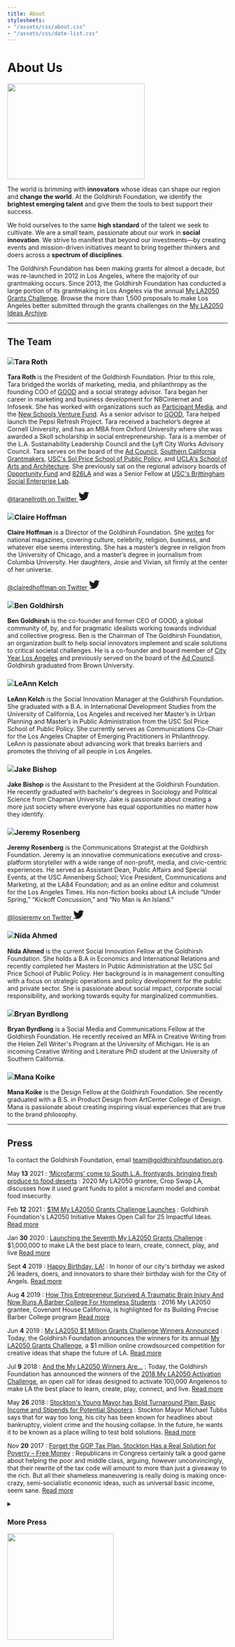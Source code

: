 ```yaml
---
title: About
stylesheets:
- "/assets/css/about.css"
- "/assets/css/date-list.css"
---
```


About Us
===========

<div class="image image-world"><img src="/assets/img/about_world@x2.png" width="314" height="219" alt="" /></div>

The world is brimming with **innovators** whose ideas can shape our region and **change the world**. At the Goldhirsh Foundation, we identify the **brightest emerging talent** and give them the tools to best support their success.

We hold ourselves to the same **high standard** of the talent we seek to cultivate. We are a small team, passionate about our work in **social innovation**. We strive to manifest that beyond our investments—by creating events and mission-driven initiatives meant to bring together thinkers and doers across a **spectrum of disciplines**.

The Goldhirsh Foundation has been making grants for almost a decade, but was re-launched in 2012 in Los Angeles, where the majority of our grantmaking occurs. Since 2013, the Goldhirsh Foundation has conducted a large portion of its grantmaking in Los Angeles via the annual [My LA2050 Grants Challenge](challenge.la2050.org). Browse the more than 1,500 proposals to make Los Angeles better submitted through the grants challenges on the [My LA2050 Ideas Archive](https://archive.la2050.org/).  



* * * * * * * * * * * * * * * * * * * * * * * * * * * *


	
The Team
-----------



### ![Tara Roth](/uploads/tara.jpg) <a id="tara-roth" />

**Tara Roth** is the President of the Goldhirsh Foundation. Prior to this role, Tara bridged the worlds of marketing, media, and philanthropy as the founding COO of [GOOD](http://GOOD.is) and a social strategy advisor. Tara began her career in marketing and business development for NBCinternet and Infoseek. She has worked with organizations such as [Participant Media](http://www.participantmedia.com/), and the [New Schools Venture Fund](http://www.newschools.org/). As a senior advisor to [GOOD](http://GOOD.is), Tara helped launch the Pepsi Refresh Project. Tara received a bachelor’s degree at Cornell University, and has an MBA from Oxford University where she was awarded a Skoll scholarship in social entrepreneurship. Tara is a member of the L.A. Sustainability Leadership Council and the Lyft City Works Advisory Council. Tara serves on the board of the [Ad Council](https://www.adcouncil.org/), [Southern California Grantmakers](https://www.socalgrantmakers.org/), [USC's Sol Price School of Public Policy](http://priceschool.usc.edu/), and [UCLA's School of Arts and Architecture](https://www.arts.ucla.edu/). She previously sat on the regional advisory boards of [Opportunity Fund](http://www.opportunityfund.org/) and [826LA](http://826la.org/) and was a Senior Fellow at [USC's Brittingham Social Enterprise Lab](https://www.marshall.usc.edu/faculty-research/centers-excellence/brittingham-social-enterprise-lab).

<p>
  <a href="https://twitter.com/taranellroth">
    @taranellroth on Twitter
    <svg width="24" height="24" xmlns="http://www.w3.org/2000/svg" viewBox="0 0 512 512">
      <title>Twitter</title>
      <switch>
        <path fill="currentColor" d="M459.37 151.716c.325 4.548.325 9.097.325 13.645 0 138.72-105.583 298.558-298.558 298.558-59.452 0-114.68-17.219-161.137-47.106 8.447.974 16.568 1.299 25.34 1.299 49.055 0 94.213-16.568 130.274-44.832-46.132-.975-84.792-31.188-98.112-72.772 6.498.974 12.995 1.624 19.818 1.624 9.421 0 18.843-1.3 27.614-3.573-48.081-9.747-84.143-51.98-84.143-102.985v-1.299c13.969 7.797 30.214 12.67 47.431 13.319-28.264-18.843-46.781-51.005-46.781-87.391 0-19.492 5.197-37.36 14.294-52.954 51.655 63.675 129.3 105.258 216.365 109.807-1.624-7.797-2.599-15.918-2.599-24.04 0-57.828 46.782-104.934 104.934-104.934 30.213 0 57.502 12.67 76.67 33.137 23.715-4.548 46.456-13.32 66.599-25.34-7.798 24.366-24.366 44.833-46.132 57.827 21.117-2.273 41.584-8.122 60.426-16.243-14.292 20.791-32.161 39.308-52.628 54.253z" class=""></path>
        <foreignObject>Twitter</foreignObject>
      </switch>
    </svg>
  </a>
</p>


### ![Claire Hoffman](/uploads/claire.jpg) <a id="claire-hoffman" />

**Claire Hoffman** is a Director of the Goldhirsh Foundation. She [writes](http://www.clairehoffman.com/) for national magazines, covering culture, celebrity, religion, business, and whatever else seems interesting. She has a master’s degree in religion from the University of Chicago, and a master’s degree in journalism from Columbia University. Her daughters, Josie and Vivian, sit firmly at the center of her universe.

<p>
  <a href="https://twitter.com/clairedhoffman">
    @clairedhoffman on Twitter
    <svg width="24" height="24" xmlns="http://www.w3.org/2000/svg" viewBox="0 0 512 512">
      <title>Twitter</title>
      <switch>
        <path fill="currentColor" d="M459.37 151.716c.325 4.548.325 9.097.325 13.645 0 138.72-105.583 298.558-298.558 298.558-59.452 0-114.68-17.219-161.137-47.106 8.447.974 16.568 1.299 25.34 1.299 49.055 0 94.213-16.568 130.274-44.832-46.132-.975-84.792-31.188-98.112-72.772 6.498.974 12.995 1.624 19.818 1.624 9.421 0 18.843-1.3 27.614-3.573-48.081-9.747-84.143-51.98-84.143-102.985v-1.299c13.969 7.797 30.214 12.67 47.431 13.319-28.264-18.843-46.781-51.005-46.781-87.391 0-19.492 5.197-37.36 14.294-52.954 51.655 63.675 129.3 105.258 216.365 109.807-1.624-7.797-2.599-15.918-2.599-24.04 0-57.828 46.782-104.934 104.934-104.934 30.213 0 57.502 12.67 76.67 33.137 23.715-4.548 46.456-13.32 66.599-25.34-7.798 24.366-24.366 44.833-46.132 57.827 21.117-2.273 41.584-8.122 60.426-16.243-14.292 20.791-32.161 39.308-52.628 54.253z" class=""></path>
        <foreignObject>Twitter</foreignObject>
      </switch>
    </svg>
  </a>
</p>


### ![Ben Goldhirsh](/uploads/ben.jpg) <a id="ben-goldhrish" />

**Ben Goldhirsh** is the co-founder and former CEO of GOOD, a global community of, by, and for pragmatic idealists working towards individual and collective progress. Ben is the Chairman of The Goldhirsh Foundation, an organization built to help social innovators implement and scale solutions to critical societal challenges. He is a co-founder and board member of [City Year Los Angeles](http://www.cityyear.org/losangeles) and previously served on the board of the [Ad Council](https://www.adcouncil.org/). Goldhirsh graduated from Brown University.


### ![LeAnn Kelch](/uploads/leann.jpg) <a id="leann-kelch" />

**LeAnn Kelch** is the Social Innovation Manager at the Goldhirsh Foundation. She graduated with a B.A. in International Development Studies from the University of California, Los Angeles and received her Master’s in Urban Planning and Master’s in Public Administration from the USC Sol Price School of Public Policy. She currently serves as Communications Co-Chair for the Los Angeles Chapter of Emerging Practitioners in Philanthropy. LeAnn is passionate about advancing work that breaks barriers and promotes the thriving of all people in Los Angeles.


### ![Jake Bishop](/uploads/jake.jpg) <a id="jake-bishop" />

**Jake Bishop** is the Assistant to the President at the Goldhirsh Foundation. He recently graduated with bachelor's degrees in Sociology and Political Science from Chapman University. Jake is passionate about creating a more just society where everyone has equal opportunities no matter how they identify. 


### ![Jeremy Rosenberg](/uploads/jeremy.jpg) <a id="jeremy-rosenberg" />

**Jeremy Rosenberg** is the Communications Strategist at the Goldhirsh Foundation. Jeremy is an innovative communications executive and cross-platform storyteller with a wide range of non-profit, media, and civic-centric experiences. He served as Assistant Dean, Public Affairs and Special Events, at the USC Annenberg School; Vice President, Communications and Marketing, at the LA84 Foundation; and as an online editor and columnist for the Los Angeles Times. His non-fiction books about LA include “Under Spring,” “Kickoff Concussion,” and “No Man is An Island.”

<p>
  <a href="https://twitter.com/LosJeremy">
    @losjeremy on Twitter
    <svg width="24" height="24" xmlns="http://www.w3.org/2000/svg" viewBox="0 0 512 512">
      <title>Twitter</title>
      <switch>
        <path fill="currentColor" d="M459.37 151.716c.325 4.548.325 9.097.325 13.645 0 138.72-105.583 298.558-298.558 298.558-59.452 0-114.68-17.219-161.137-47.106 8.447.974 16.568 1.299 25.34 1.299 49.055 0 94.213-16.568 130.274-44.832-46.132-.975-84.792-31.188-98.112-72.772 6.498.974 12.995 1.624 19.818 1.624 9.421 0 18.843-1.3 27.614-3.573-48.081-9.747-84.143-51.98-84.143-102.985v-1.299c13.969 7.797 30.214 12.67 47.431 13.319-28.264-18.843-46.781-51.005-46.781-87.391 0-19.492 5.197-37.36 14.294-52.954 51.655 63.675 129.3 105.258 216.365 109.807-1.624-7.797-2.599-15.918-2.599-24.04 0-57.828 46.782-104.934 104.934-104.934 30.213 0 57.502 12.67 76.67 33.137 23.715-4.548 46.456-13.32 66.599-25.34-7.798 24.366-24.366 44.833-46.132 57.827 21.117-2.273 41.584-8.122 60.426-16.243-14.292 20.791-32.161 39.308-52.628 54.253z" class=""></path>
        <foreignObject>Twitter</foreignObject>
      </switch>
    </svg>
  </a>
</p>


### ![Nida Ahmed](/uploads/nida.jpg) <a id="nida-ahmed" />

**Nida Ahmed** is the current Social Innovation Fellow at the Goldhirsh Foundation. She holds a B.A in Economics and International Relations and recently completed her Masters in Public Administration at the USC Sol Price School of Public Policy. Her background is in management consulting with a focus on strategic operations and policy development for the public and private sector. She is passionate about social impact, corporate social responsibility, and working towards equity for marginalized communities.


### ![Bryan Byrdlong](/uploads/bryan.jpg) <a id="bryan-byrdlong" />

**Bryan Byrdlong** is a Social Media and Communications Fellow at the Goldhirsh Foundation. He recently received an MFA in Creative Writing from the Helen Zell Writer's Program at the University of Michigan. He is an incoming Creative Writing and Literature PhD student at the University of Southern California. 


### ![Mana Koike](/uploads/mana.jpg) <a id="mana-koike" />

**Mana Koike** is the Design Fellow at the Goldhirsh Foundation. She recently graduated with a B.S. in Product Design from ArtCenter College of Design. Mana is passionate about creating inspiring visual experiences that are true to the brand philosophy.




* * * * * * * * * * * * * * * * * * * * * * * * * * * *



Press
-----------

To contact the Goldhirsh Foundation, email [team@goldhirshfoundation.org](mailto:team@goldhirshfoundation.org).

May <strong>13</strong> 2021
: [‘Microfarms’ come to South L.A. frontyards, bringing fresh produce to food deserts](https://www.latimes.com/california/story/2021-05-13/asante-microfarms-jamiah-hargins-south-la-fresh-food-produce)
: 2020 My LA2050 grantee, Crop Swap LA, discusses how it used grant funds to pilot a microfarm model and combat food insecurity.

Feb <strong>12</strong> 2021
: [$1M My LA2050 Grants Challenge Launches](https://la2050.org/blog/1m-my-la2050-grants-challenge-launches)
: Goldhirsh Foundation's LA2050 Initiative Makes Open Call for 25 Impactful Ideas. [Read more](https://la2050.org/blog/1m-my-la2050-grants-challenge-launches)

Jan <strong>30</strong> 2020
: [Launching the Seventh My LA2050 Grants Challenge](https://la2050.org/blog/2020-grants-challenge)
: $1,000,000 to make LA the best place to learn, create, connect, play, and live [Read more](https://la2050.org/blog/2020-grants-challenge)

Sept <strong>4</strong> 2019
: [Happy Birthday, LA!](https://la2050.org/blog/happy-birthday-la)
: In honor of our city's birthday we asked 26 leaders, doers, and innovators to share their birthday wish for the City of Angels. [Read more](https://la2050.org/blog/happy-birthday-la)

Aug <strong>4</strong> 2019
: [How This Entrepreneur Survived A Traumatic Brain Injury And Now Runs A Barber College For Homeless Students](https://www.forbes.com/sites/robynshulman/2019/08/04/how-this-entrepreneur-survived-a-traumatic-brain-injury-and-now-runs-a-barber-college-for-homeless-students/?sh=18f9a0e2100b)
: 2016 My LA2050 grantee, Covenant House California, is highlighted for its Building Precise Barber College program [Read more](https://www.forbes.com/sites/robynshulman/2019/08/04/how-this-entrepreneur-survived-a-traumatic-brain-injury-and-now-runs-a-barber-college-for-homeless-students/?sh=18f9a0e2100b)

Jun <strong>4</strong> 2019
: [My LA2050 $1 Million Grants Challenge Winners Announced](https://www.prweb.com/releases/my_la2050_1_million_grants_challenge_winners_announced/prweb16350859.htm)
: Today, the Goldhirsh Foundation announces the winners for its annual <a href="challenge.la2050.org">My LA2050 Grants Challenge</a>, a $1 million online crowdsourced competition for creative ideas that shape the future of LA. [Read more](https://www.prweb.com/releases/my_la2050_1_million_grants_challenge_winners_announced/prweb16350859.htm)


Jul <strong>9</strong> 2018
: [And the My LA2050 Winners Are...](https://www.prweb.com/releases/2018/07/prweb15610130.htm)
: Today, the Goldhirsh Foundation has announced the winners of the <a href="https://activation.la2050.org">2018 My LA2050 Activation Challenge</a>, an open call for ideas designed to activate 100,000 Angelenos to make LA the best place to learn, create, play, connect, and live. [Read more](https://www.prweb.com/releases/2018/07/prweb15610130.htm)



May <strong>26</strong> 2018
: [Stockton's Young Mayor has Bold Turnaround Plan: Basic Income and Stipends for Potential Shooters](http://www.latimes.com/local/california/la-me-lopez-stockton-money-05272018-story.html)
: Stockton Mayor Michael Tubbs says that for way too long, his city has been known for headlines about bankruptcy, violent crime and the housing collapse. In the future, he wants it to be known as a place willing to test bold solutions. [Read more](http://www.latimes.com/local/california/la-me-lopez-stockton-money-05272018-story.html)



Nov <strong>20</strong> 2017
: [Forget the GOP Tax Plan. Stockton Has a Real Solution for Poverty – Free Money](http://www.sacbee.com/opinion/opn-columns-blogs/erika-d-smith/article185683993.html)
: Republicans in Congress certainly talk a good game about helping the poor and middle class, arguing, however unconvincingly, that their rewrite of the tax code will amount to more than just a giveaway to the rich. But all their shameless maneuvering is really doing is making once-crazy, semi-socialistic economic ideas, such as universal basic income, seem sane. [Read more](http://www.sacbee.com/opinion/opn-columns-blogs/erika-d-smith/article185683993.html)



<details markdown="1">
<summary>
  <h3>More Press</h3>
</summary>



Nov <strong>16</strong> 2017
: [Foundation Provides Additional $250,000 to Stockton Basic Income Program](http://www.makechangeawards.com/)
: A $1 million “basic income” experiment in Stockton has received an additional $250,000 contribution, Mayor Michael Tubbs’ office announced Thursday afternoon. The Goldhirsh Foundation announced it will match up to $250,000 in donations to Stockton’s recently revealed basic income program, which has been dubbed the Stockton Economic Empowerment Demonstration (SEED). [Read more](http://www.recordnet.com/news/20171116/foundation-provides-additional-250000-to-stockton-basic-income-program/1)



Oct <strong>18</strong> 2017
: [Stockton to Pilot ‘Basic Income’ Experiment](http://www.makechangeawards.com/)
: A consortium of policy experts, researchers and academics has awarded $1 million to Stockton to fund an experiment that aims to assess the social benefits of providing a guaranteed monthly income for one or more years to a tiny segment of the city’s residents, Mayor Michael Tubbs announced Wednesday. [Read more](http://www.recordnet.com/news/20171018/stockton-to-pilot-basic-income-experiment)



Oct <strong>18</strong> 2017
: [3 Years Ago, Stockton, California, was Bankrupt. Now It's Trying Out a Basic Income.](http://www.makechangeawards.com/)
: Next year, a random sample of the 300,000 residents of Stockton, a port city in California’s Central Valley, will get $500 per month ($6,000 a year) with no strings attached. It’s the latest test of a policy known as basic income, funded not out of city revenues but by individual and foundation philanthropy. [Read more](https://www.vox.com/policy-and-politics/2017/10/18/16479796/stockton-california-basic-income-economic-security-experiment)



Oct <strong>17</strong> 2017
: [A California City is Launching the First US Experiment in Basic Income — and Residents Will Get $6,000 a Year](http://www.makechangeawards.com/)
: Stockton, California is expected to become the first US city to launch an experiment in universal basic income, a system of wealth distribution in which people receive a set amount of money just for being alive. Stockton Mayor Michael Tubbs said that by August 2018 he hopes to enroll an undisclosed number of Stockton’s 315,000 residents in the program. [Read more](http://www.businessinsider.com/stockton-california-launching-the-first-us-experiment-in-basic-income-2017-10)



Oct <strong>5</strong> 2017
: [Why You Should Be Highly Optimistic If You Want To Be Successful](http://www.makechangeawards.com/)
: Ben Goldhirsh, CEO of Good Worldwide, reiterates the importance of optimism in accomplishing goals. When discussing optimism, your “expectations kind of dictate outcomes,” he says. “People are hungry to see their expectations elevated.” [Read more](https://www.cnbc.com/2017/10/05/why-should-you-be-highly-optimistic-if-you-want-to-be-successful.html)



Jul <strong>5</strong> 2017
: [How Annenberg Tech turns LA Geeks into Philanthropists](http://www.makechangeawards.com/)
: AnnenbergTech introduces those in the industry to the concept of local citizenship, and—when they strike it really rich—to philanthropy. [Read more](https://www.pcmag.com/news/354419/how-annenbergtech-turns-l-a-geeks-into-philanthropists)



Apr <strong>18</strong> 2017
: [LA2050 and PVBLIC Foundation](http://www.makechangeawards.com/)
: PVBLIC Foundation works strategically to pair media space with non-profits at local, national and global levels, using emerging technologies to amplify non-profits and their messages. As described in this case study, LA2050 collaborated with PVBLIC to produce My LA2050 winner bus benches across the city. [Read more](https://www.pvblic.org/goldhirsh)



Apr <strong>12</strong> 2017
: [A Multi-Pronged Approach to Impact Investing for Family Foundations](http://www.makechangeawards.com/)
: PhilanTopic addresses important issues and challenges in philanthropy and impact. In this piece, Tara Roth, president of the Goldhirsh Foundation, weighs in on early-stage investing, donor-advised funds, and social entrepreneurs. [Read more](http://pndblog.typepad.com/pndblog/2017/04/a-multi-pronged-approach-to-impact-investing-for-family-foundations.html?)



Feb <strong>8</strong> 2017
: [GOOD Lab Report: Leaders from Common Pool, Encore.org, and Johnson &amp; Johnson Discuss Competitions for Social Impact](http://www.makechangeawards.com/)
: Competitions have emerged as a creative means by which corporations, foundations, universities, and even the government can engage innovators and generate breakthrough solutions. GOOD Lab: New York City assembled 65 multi sector leaders to discuss the ins and outs of competitions for impact—their types, opportunities, challenges, and trends. [Read more](http://www.goodinc.com/news/blog/good-lab-report-leaders-from-common-pool-encoreorg-and-johnson--johnson-discuss-competitions-for-social-impact)



Jan <strong>6</strong> 2017
: [LA Review of Books: Quarterly Journal Fall 2016](http://www.makechangeawards.com/)
: The new issue of the LARB Quarterly Journal is dedicated to the writers and artists of Los Angeles. Get your print or digital copy today! [Read more](https://lareviewofbooks.org/edition/quarterly-journal-fall-2016/)



Jan <strong>3</strong> 2017
: [My LA2050: Las iniciativas para un mejor Los Ángeles](http://www.makechangeawards.com/)
: La Opinion features some of the 2016 My LA2050 winners. [Read more](http://laopinion.com/2017/01/03/my-la2050-las-iniciativas-para-un-mejor-los-angeles/)



Jan <strong>3</strong> 2017
: [Can a $100,000 grant revive the Triforium, L.A.'s 'weird, strange beacon'?](http://www.makechangeawards.com/)
: Will the team behind the Triforium Project be able to navigate the hurdles that confounded the sculpture over 40 years ago? [Read more](http://www.latimes.com/local/lanow/la-me-ln-triforium-renovation-20161217-story.html)



Dec <strong>31</strong> 2016
: [2016 Techweek 100](http://www.makechangeawards.com/)
: The Techweek100 celebrates individuals and companies for their leadership, innovation, and support of the local tech ecosystem. Selected by the Techweek community, the list recognizes the most distinguished members of the burgeoning tech community in each city. The Goldhirsh Foundation was selected in the “Cultivators” category, which includes 25 VCs, incubators, educational institutions, and other organizations that support and enable the tech ecosystem [Read more](http://techweek.com/techweek100/#tw100_list)



Dec <strong>7</strong> 2016
: [The Most Controversial Public Sculpture in the City Is Getting a $100,000 Upgrade](http://www.makechangeawards.com/)
: Love it and/or hate it, the Triforium is finally going to live up to everything it was envisioned for—as a gathering place, as an interactive public artwork, as a blazing rainbow beacon of downtown as a place of progress and vitality. The sculpture is getting a triumphal return to the tune of $100,000, won through the LA2050 grant competition. The money will be used to replace the mostly burnt-out bulbs behind the handmade Italian glass prisms with working LEDs, update the wiring and computer system that runs the thing, and develop an app people can use to compose music for the Triforium to play. [Read more](http://www.lamag.com/culturefiles/triforium-return-la2050-grant/)



Dec <strong>7</strong> 2016
: [Goldhirsh Foundation Awards $1 Million in Grants to 12 L.A.-Area Organization](http://www.makechangeawards.com/)
: The Goldhirsh Foundation announced winners for its annual My LA2050 Grants Challenge Tuesday, a $1 million grant competition to source creative ideas about shaping the future of Los Angeles. The 12 winning organizations will receive grants ranging from $25,000 to $100,000 to implement projects in 2017 designed around themes that make Los Angeles the best place to learn, create, play, connect, and live. [Read more](http://www.labusinessjournal.com/news/2016/dec/08/goldhirsh-foundation-awards-1-million-grants-12-l-/)



Dec <strong>6</strong> 2016
: [San Pedro, Long Beach Projects Win Grant Awards for 2017](http://www.makechangeawards.com/)
: AltaSea, the marine research campus being built at San Pedro’s outer harbor, has received a $100,000 award for its STEM program through the My LA2050 Grants Challenge. Covenant House California also will receive $100,000, in partnership with a barber in Long Beach. [Read more](http://www.dailybreeze.com/science/20161206/san-pedro-long-beach-projects-win-grant-awards-for-2017)



Dec <strong>6</strong> 2016
: [Goldhirsh Foundation gives $1M in grants via My LA2050 Grants Challenge](http://www.makechangeawards.com/)
: Today, the Goldhirsh Foundation announced winners for its annual My LA2050 Grants Challenge, a $1M competition to source creative ideas about shaping the future of Los Angeles. The 12 winning organizations will receive grants ranging from $25,000 to $100,000 to implement projects in 2017 that make Los Angeles the best place to learn, create, play, connect, and live. [Read more](https://web.archive.org/web/20161207225600/https://www.yahoo.com/news/goldhirsh-foundation-gives-1m-grants-via-la2050-grants-210100907.html)



Dec <strong>12</strong> 2016
: [Goldhirsh Foundation Gives $1M in Grants via My LA2050 Grants Challenge](http://www.makechangeawards.com/)
: 12 organizations participating in crowdsourced and crowd-voted challenge selected as winners to receive grants ranging from $25,000 to $100,000 to better Los Angeles.
 [Read more](http://www.pasadenanow.com/main/goldhirsh-foundation-gives-1m-in-grants-via-my-la2050-grants-challenge/)



Nov <strong>17</strong> 2016
: [UCLA Groups Enter Grant Competition to Improve LA for the Future](http://www.makechangeawards.com/)
: The Daily Bruin covers two UCLA-affiliated groups that applied for the 2016 My LA2050 Grants Challenge. [Read more](http://dailybruin.com/2016/11/17/ucla-groups-enter-grant-competition-to-improve-la-for-the-future/)



Oct <strong>21</strong> 2016
: [My LA2050 Wants to Make Sure Los Angeles Grows Creatively](http://www.makechangeawards.com/)
: Mitú writes about the LA2050 initiative as they promote their submission for the 2016 My LA2050 Grants Challenge. Their proposal, the mitú Accelerator, seeks out the best and freshest Latino talent a chance to create the kind of content that has long been missing: Latino talent. The mitú Accelerator also offers mentorship of up and coming Latino content creators. [Read more](https://www.wearemitu.com/newsfeed/myla2050-wants-to-make-sure-los-angeles-grows-creatively/)



Oct <strong>17</strong> 2016
: [20 Of Our Favorite Events In Los Angeles This Week](http://www.makechangeawards.com/)
: LA2050’s [Read more](http://laist.com/2016/10/17/20_of_our_favorite_events_in_los_an_48.php)



Sep <strong>29</strong> 2016
: [Leading from the Heart, C-Suite Quarterly](http://www.makechangeawards.com/)
: Tara Roth, president of the Goldhirsh Foundation, tells C-Suite Quarterly Magazine how she sees Los Angeles as the epicenter for innovation and social entrepreneurship. [Read more](http://csq.com/2016/10/tara-roth-leading-heart/#.WAErZ5MrKRu)



Sep <strong>21</strong> 2016
: [LA2050 and Crowdsourcing Philanthropy for LA’s Future, USC Price Bedrosian Center](http://www.makechangeawards.com/)
: This episode of USC Bedrosian’s LA#itself podcast features a conversation with Angie Jean-Marie, Social Innovation and Marketing Manager at the Goldhirsh Foundation, and her predecessor Shauna Nep, Senior Philanthropic Advisor at Fundamental. Jean-Marie and Nep discuss the origins for the the Goldhirsh Foundation’s crowdsourcing approach for philanthropy, the inherent opportunities and challenges, and how LA2050’s staff makes annual micro-adjustments to capitalize on Goldhirsh’s long-term funding agenda. [Read more](https://soundcloud.com/uscbedrosian/la2050-and-crowdsourcing-philanthropy-for-las-future)



Sep <strong>16</strong> 2016
: [Grand Park New: 'Paper Airplane' Canopy](http://www.makechangeawards.com/)
: “Paper Airplanes” is a public art installation that debuted in Grand Park on Tuesday, Sept 13, 2016. This installation was made possible by 2015 My LA2050 grant winner, Grand Park. [Read more](http://www.nbclosangeles.com/news/local/Grand-Park-New-Paper-Airplane-Canopy-393769601.html)



Sep <strong>9</strong> 2016
: [LA's big plan to change the way we move, CurbedLA](http://www.makechangeawards.com/)
: The City of Los Angeles and the Los Angeles Department of Transportation have released Urban Mobility in the Digital Age, a new report that provides a roadmap for the city’s transportation future. The report is the first by a city in nation to reveal how it will make shared, self-driving vehicles a key part of its public transit future. The report was the product of an LADOT fellowship funded by the Goldhirsh Foundation, and addresses the city’s plan to combine self-driving vehicles with on-demand sharing services to create a suite of smarter, more efficient transit options. [Read more](http://la.curbed.com/2016/9/9/12824240/self-driving-cars-plan-los-angeles)



Sep <strong>8</strong> 2016
: [Tech Roundup: IPO Frenzy Hits LA, LA2050 Kicks Off and More, Built in LA](http://www.makechangeawards.com/)
: Built in LA, Los Angeles’ hub for tech news and startup jobs, featured the 2016 My LA2050 Grants Challenge in its Tech Roundup. [Read more](http://www.builtinla.com/2016/09/08/tech-roundup)



Aug <strong>2</strong> 2016
: [How to Survive in LA Without Driving, PC Magazine](http://www.makechangeawards.com/)
: Ashley Z. Hand, the Transportation Technology Strategist fellow funded by the Goldhirsh Foundation, tells PC Magazine how her role is creating a city-wide strategy to build a tech-savvy transportation system for Angelenos. [Read more](http://www.pcmag.com/news/346663/how-to-survive-in-l-a-without-driving)



Jul <strong>6</strong> 2016
: [The 100 Best Non-Profit Website Designs of 2016, everyaction](http://www.makechangeawards.com/)
: The Goldhirsh Foundation’s website was named one of the 100 best non-profit website designs of 2016. [Read more](https://act.everyaction.com/best-nonprofit-websites-2016/creative/goldhirshfoundation)



Jun <strong>9</strong> 2016
: [2,040 LAUSD Students Registered to Vote Ahead of Primary](http://www.makechangeawards.com/)
: Through a #PartyatthePolls LA2050 Grant, the United Way dispersed $500 to schools for activities to encourage high school students to register and vote. The activities varied at each school and included rallies, DJs, cookies, posters and raspados. About 2,040 LA Unified students registered to vote at 28 schools, according to data from the United Way. About 60 percent of those students were eligible to vote in Tuesday’s primary; some were not yet 18 years old but could pre-register. [Read more](http://laschoolreport.com/la-youth-vote/)



Jun <strong>7</strong> 2016
: [Did you vote? Celebrate democracy with a](http://www.makechangeawards.com/)
: The city-wide LA2050 initiative is hosting the final events of their [Read more](https://www.timeout.com/los-angeles/blog/did-you-vote-celebrate-democracy-with-a-partyatthepolls-060716)



Jun <strong>3</strong> 2016
: [A Big Southern California Funding Partnership Worth Talking About, Inside Philanthropy](http://www.makechangeawards.com/)
: The Annenberg Foundation and Roy and Patricia Disney Family Foundation’s involvement in the My LA2050 Grants Challenge is big news, not just because of the additional funding but also because more Southern California funders are being drawn to a more democratic form of philanthropy. [Read more](http://www.insidephilanthropy.com/los-angeles/2016/6/3/a-big-southern-california-funding-partnership-worth-talking.html)



May <strong>26</strong> 2016
: [50 influential people in LA tech you should on Twitter, Built in LA](http://www.makechangeawards.com/)
: Goldhirsh Foundation president, Tara Roth, is featured in article listing leaders from LA’s tech and startup community. [Read more](http://www.builtinla.com/2016/05/25/los-angeles-tech-influencers-twitter)



May <strong>17</strong> 2016
: [ComNetwork LA: An Evening with Tara Roth](http://www.makechangeawards.com/)
: Tara Roth was the honored speaker for the Communications Network LA Leadership Group. Roth, interviewed by Angie Jean-Marie, spoke about bridging the worlds of marketing, media, and philanthropy throughout her career. Roth also shared insights about the power of social sector communications to spark innovation and how storytellers can help shape a better future for Los Angeles. [Read more](http://www.comnetwork.org/comnetworkla/)



May <strong>6</strong> 2016
: [Announcing $1.4 million in support for cities and sustainability through Partners for Places](http://www.makechangeawards.com/)
: Goldhirsh Foundation grantee, <a href="peopleforparks.org">People for Parks</a>, was selected by the Funders Network to receive a $75,000 matching grant which leverages the award received via the My LA2050 Grants Challenge to support their community school parks project. [Read more](http://www.fundersnetwork.org/blog/announcing-1.4-million-in-support-for-cities-and-sustainability-throug)



May <strong>4</strong> 2016
: [FOUNDATION WORK: Entry Points, Barriers and Funding](http://www.makechangeawards.com/)
: Tara Roth, President of the Goldhirsh Foundation, and Lee Davis, Co-Director, Center for Social Design, Maryland Institute College of Art (MICA), join 84 thought-leaders who contributed to <a href="http://www.designmattersatartcenter.org/">Designmatters at ArtCenter’s</a> newest publication, LEAP Dialogues, a first of its kind book that explores the new career pathways in social innovation for designers. [Read more](http://www2.artcenter.edu/leapdialogues/)



Mar <strong>28</strong> 2016
: [Liberty Hill to Honor Benjamin Goldhirsh with the Upton Sinclair Award](http://www.makechangeawards.com/)
: Goldhirsh Foundation chairman, Ben Goldhirsh is recognized by Liberty Hill and presented the Upton Sinclair Award, an award for those who, like the muckraking journalist Sinclair, combine their talents and beliefs to advance social justice. [Read more](https://www.libertyhill.org/2016/03/28/liberty-hill-to-honor-benjamin-goldhirsh-with-the-upton-sinclair-award)



Mar <strong>9</strong> 2016
: [Los Angeles Philanthropic Partnership Announces $600,000 in Additional Grants to My LA2050 Participants](http://www.makechangeawards.com/)
: Roy and Patricia Disney, Annenberg, and Goldhirsh family foundations collaborate to invest more than $1.6 million to support social sector innovation in Los Angeles, and pilot program to prepare next generation philanthropists [Read more](https://drive.google.com/file/d/0B3d8uMoYWTmNa1IxajBkYjM5Z00/view?usp=sharing)



Jan <strong>19</strong> 2016
: [Can We Build a Better Los Angeles by 2050, Caring Magazine](http://www.makechangeawards.com/)
: The role of community feedback in cultivating a more sustainable future. [Read more](http://www.caringmagazine.org/can-we-build-a-better-los-angeles-by-2050/)



Dec <strong>31</strong> 2015
: [LA2050 Renews Civic Engagement in Los Angeles, 2015 Grant Winners Announced, KCET](http://www.makechangeawards.com/)
: KCET’s Adriana Widdoes writes about the winners of the 2015 My LA2050 Grants Challenge and the LA2050 initiative’s broader efforts to renew civic engagement in Los Angeles. [Read more](http://www.kcet.org/socal/departures/la2050-renews-civic-engagement-in-los-angeles-2015-grant-winners-announced.html)



Dec <strong>10</strong> 2015
: [LA2050 2015 Winners, Get Downtown](http://www.makechangeawards.com/)
: Get Downtown, a Downtown Los Angeles cultural and arts guide, congratulates all of the 2015 My LA2050 winners, particularly praising the Los Angeles Review of Books. With the LA2050 grant, LARB will be profiling one Los Angeles artist or writer every day for one year. [Read more](http://www.getdowntown.la/features/2016/1/5/la2050-2015-winners-la-victoria-at-las-perlas)



Dec <strong>8</strong> 2015
: [My LA2050 Announces Winners of $1 Million Grant Competition, The Hollywood Reporter](http://www.makechangeawards.com/)
: Winning programs have industry ties to such names as Mark Gordon, Norman Lear and actress Amy Smart. [Read more](http://www.hollywoodreporter.com/news/my-la2050-announces-winners-1-846985)



Dec <strong>8</strong> 2015
: [And the My LA2050 Winners Are...](http://www.makechangeawards.com/)
: LA2050 announces $100,000 awards to 10 winners of the My LA2050 Grants Challenge [Read more](http://www.prnewswire.com/news-releases/and-the-my-la2050-winners-are-300189904.html?tc=eml_cleartime)



Oct <strong>20</strong> 2015
: [$1 Million Up for Grabs: Cast Your Vote for Your Favorite Ideas Shaping LA’s Future](http://www.makechangeawards.com/)
: LA2050 welcomes Angelenos to vote in the My LA2050 Grants Challenge and help organizations win $100,000 to shape the future of Los Angeles. [Read more](http://www.prweb.com/releases/2015/10/prweb13031085.htm)



Sep <strong>14</strong> 2015
: [Designing the City of our Dreams, Vator](http://www.makechangeawards.com/)
: Goldhirsh Foundation president, Tara Roth, on how startups in Los Angeles foster ideation and civic activation and incubate solutions to pressing challenges. [Read more](http://vator.tv/news/2015-09-14-designing-the-city-of-our-dreams)



Aug <strong>18</strong> 2015
: [Mayor Garcetti Appoints Transportation Strategist at LADOT Supported by Grant from Goldhirsh Foundation](http://www.makechangeawards.com/)
: Mayor Eric Garcetti today announced the appointment of Ashley Z. Hand as the transportation technology strategist fellow at the Los Angeles Department of Transportation (LADOT). The fellowship is funded through a grant from the Goldhirsh Foundation. [Read more](http://www.lamayor.org/mayor_garcetti_announces_appointment_of_transportation_technology_strategist_fellow)



Jul <strong>24</strong> 2015
: [The Seven Most Innovative Philanthropists in Los Angeles, Starfish Impact](http://www.makechangeawards.com/)
: Goldhirsh and its LA2050 initiative featured among top philanthropic thinkers in Los Angeles that inspire with creativity and impact. [Read more](http://starfishimpact.com/2015/07/the-seven-most-innovative-philanthropists-in-los-angeles/)



Jul <strong>20</strong> 2015
: [Resources At USC, Silicon Beach &amp; Online That Can Help You Become The Next Unicorn, Medium](http://www.makechangeawards.com/)
: Goldhirsh Foundation and LA2050 listed among resources to help support entrepreneurship in Silicon Beach and throughout Los Angeles. [Read more](https://medium.com/@lisamsilvia/resources-at-usc-that-can-help-you-become-the-next-unicorn-8381226a120b)



Jul <strong>14</strong> 2015
: [New LA2050 Report, Vision for a Successful Los Angeles](http://www.makechangeawards.com/)
: Today, LA2050 released its latest findings in LA2050: Vision for a Successful Los Angeles. This report is the second in a series of publications that comprehensively measure the quality of life in Los Angeles County. LA2050, an initiative of the Goldhirsh Foundation, drives and tracks progress toward building a better future for the Los Angeles region. [Read more](http://www.prweb.com/releases/2015/07/prweb12845346.htm)



Jun <strong>24</strong> 2015
: [L.A. City Hall Seeks to Fill Special Position on Transportation Technology, Route 50](http://www.makechangeawards.com/)
: Route 50’s Neil Ungerleider checked in with Goldhirsh Foundation’s President, Tara Roth, to discuss the foundation’s investment in the City of Los Angeles’ Department of Transportation Technology Advisor. [Read more](http://www.routefifty.com/2015/06/los-angeles-transportation-technology-advisor/116233/)



Jun <strong>15</strong> 2015
: [How Outdoor Civic Venues Are Being Adapted for Events, Goldhirsh Foundation's LA2050 Event at Grand Park as a Case Study](http://www.makechangeawards.com/)
: Forward-thinking cities are building event-friendly amenities into outdoor space at public venues. [Read more](http://www.bizbash.com/how-outdoor-civic-venues-are-being-adapted-for-events/new-york/story/30559/#.VX9bzorF_gG)



Jun <strong>5</strong> 2015
: [Tara Roth featured on BBC News Business Matters](http://www.makechangeawards.com/)
: Tara Roth joins BBC News Business Matters to talk about the Goldhirsh Foundation’s work in Los Angeles supporting social innovation. [Read more](http://www.bbc.co.uk/programmes/p02sftct)



May <strong>29</strong> 2015
: [Tara Roth, President of the Goldhirsh Foundation, featured in Vator TV](http://www.makechangeawards.com/)
: Check out a full video of Vator Splash LA 2014: “Technology and the LA Culture,” with panelists: Nate Redmond of Rustic Canyon; Rob Kornegay of Wilson Sonsini; Peter Marx of City of LA; Ashish Soni of USC Viterbi School of Engeineering, Viterbi Startup Garage &amp; VSi2; Eva Ho of Susa Ventures; and Tara Roth of Goldhirsh Foundation, LA2050; with moderator Kevin Winston, Founder of Digital LA. [Read more](http://vator.tv/news/2015-05-29-the-la-tech-culture-and-the-talent-pool-challenge)



May <strong>13</strong> 2015
: [LA Downtown News: Pershing Square Playgrounds Break Ground](http://www.makechangeawards.com/)
: Representatives from the city Department of Recreation and Parks, the Pershing Square Park Advisory Board and the Goldhirsh Foundation’s LA2050 Campaign joined LA City Councilman Jose Huizar to commemorate the groundbreaking of two new children’s playgrounds. [Read more](http://www.ladowntownnews.com/news/pershing-square-playgrounds-break-ground/article_d736d534-f985-11e4-b023-c7c0013aa975.html)



May <strong>7</strong> 2015
: [Goldhirsh Foundation supported LADOT Fellowship featured in Fast Company](http://www.makechangeawards.com/)
: Los Angeles, the city that is synonymous with car culture, is getting a citywide advisor on autonomous vehicles, rideshares, and bicycles. The new position at Los Angeles’s Department of Transportation will be a year-long fellowship made possible by a grant from the Goldhirsh Foundation. [Read more](http://www.fastcompany.com/3046055/tech-forecast/las-mayor-garcetti-were-hiring-a-ride-share-and-autonomous-car-advisor)



Apr <strong>30</strong> 2015
: [Twitter makes a stop at Incubator School, an LA2050 grantee](http://www.makechangeawards.com/)
: null [Read more](https://twitter.com/TwitterDev/status/593829705431658496)



Apr <strong>30</strong> 2015
: [Groups work to turn South LA lots into children's playgrounds](http://www.makechangeawards.com/)
: LA2050 grantees Trust for Public Land and Community Health Council’s LA Open Acres are featured in this story on KPCC. [Read more](http://www.scpr.org/news/2015/04/30/50927/groups-work-to-turn-south-la-lots-into-children-s/)



Apr <strong>29</strong> 2015
: [Los Angeles Community Impact hosts Spring Showcase featuring Shauna Nep](http://www.makechangeawards.com/)
: USC’s Los Angeles Community Impact hosted its Spring Showcase, the culmination of the organization’s semester-long consulting projects on Wednesday. Shauna Nep, director of community and innovation at the Goldhirsh Foundation, discussed what Goldhirsh Foundation calls the five points along the “circuitous path of innovation”: necessity, hustle, storytelling, unusual suspects and the reflective incubation period. [Read more](http://dailytrojan.com/2015/04/29/los-angeles-community-impact-hosts-spring-showcase/)



Apr <strong>17</strong> 2015
: [Tara Roth interviewed by Lioness Magazine](http://www.makechangeawards.com/)
: With a staff of only four full-time employees, along with some contractors and interns, the Goldhirsh Foundation is making incredible strides to work toward its mission of supporting personal innovation in Los Angeles. [Read more](http://lionessmagazine.com/tara-roth-supports-innovation-at-the-goldhirsh-foundation/)



Apr <strong>16</strong> 2015
: [Risk-Taking Philanthropy Work Can Make a Big Urban Impact, Next City Profiles Shauna Nep](http://www.makechangeawards.com/)
: Next City profiles Shauna Nep, Director of Community and Innovation at the Goldhirsh Foundation. [Read more](http://nextcity.org/daily/entry/shauna-nep)



Apr <strong>13</strong> 2015
: [L.A. saving water but still has a long way to go, Los Angeles Times](http://www.makechangeawards.com/)
: UCLA institute gives Los Angeles County a ‘C’ for its management of water supply and water quality, and researchers find that L.A. County’s potable water use is still almost twice as high as average European city. [Read more](http://www.latimes.com/local/california/la-me-adv-water-use-compared-20150413-story.html)



Apr <strong>8</strong> 2015
: [UCLA gives Los Angeles County's environment C+ grade, Los Angeles Sun Times](http://www.makechangeawards.com/)
: “UCLA’s report card fills a gap in what we know about the county,” said Tara Roth, president of the Goldhirsh Foundation. “It gives the public and policymakers evidence of where improvement is needed, as well as a framework to talk about it. Our hope is that it leads to broader decision-making and policies to improve the county as a whole, not just one community at a time.” [Read more](http://la.suntimes.com/la-news/7/88/204830/ucla-gives-los-angeles-countys-environment-c-grade/)



Apr <strong>7</strong> 2015
: [UCLA's Institute of the Environment and Sustainability's Environmental Report Card, KCRW](http://www.makechangeawards.com/)
: Tune in to learn more about UCLA’s Institute of the Environment and Sustainability’s Environmental Report Card for the LA region. [Read more](http://s3.amazonaws.com/TVEyesMediaCenter/UserContent/176470/4727465.5429/RADKCRW_04-07-2015_06.30.25.mp3)



Apr <strong>7</strong> 2015
: [UCLA's Environmental Report Card, Good Day LA](http://www.makechangeawards.com/)
: Coverage of UCLA IoES’ Environmental Report Card for LA County. [Read more](http://s3.amazonaws.com/TVEyesMediaCenter/UserContent/268171/4727436.6942/KTTV_04-07-2015_08.05.25.mp4)



Apr <strong>7</strong> 2015
: [UCLA Study Rates L.A. a C+, Los Angeles Business Journal](http://www.makechangeawards.com/)
: Los Angeles County has work to do when it comes to the environment, according to a UCLA study released on Tuesday that rates the county’s environmental performance as a C+. Read the coverage on LABJ. [Read more](http://labusinessjournal.com/news/2015/apr/07/briefs-ucla-study-rates-l-c-lions-gates-largest-sh/)



Apr <strong>7</strong> 2015
: [LA's environment report card shows average results, KPCC](http://www.makechangeawards.com/)
: The Goldhirsh Foundation and LA2050 were proud to partner on Los Angeles’ first environmental report card is out. Listen to the interview with Mark Gold on KPCC. [Read more](http://www.scpr.org/news/2015/04/07/50831/la-county-gets-a-c-on-the-environment/)



Mar <strong>4</strong> 2015
: [Stana Katic's Alternative Travel Project And Metro Take On Women's Safety Issues, LAist featuring Shauna Nep](http://www.makechangeawards.com/)
: The ATP and Metro-sponsored event focused on safety issues, upcoming Metro projects, and ways the public can get involved to improve the transportation system in Los Angeles. Shauna Nep, director of Community &amp; Innovation at the Goldhirsh Foundation, talked about a “culture shift” away from home- and car-ownership for millennials and how more are opting for car-free lifestyles (as well as Uber and Lyft). [Read more](http://laist.com/2015/03/04/stana_katics_alternative_travel_pro.php)



Mar <strong>3</strong> 2015
: [LA is more than halfway to its goal of 50 new, small parks, KPCC featuring Trust for the Public Land](http://www.makechangeawards.com/)
: Since 2012, when officials announced a plan to build 50 new, mostly small parks in some of L.A.’s most crowded neighborhoods, the city has completed 29. They are partnering with nonprofits like the L.A. Neighborhood Land Trust and the Trust for Public Land to build the parks and in some cases maintain them for several years before the city takes over. [Read more](http://www.scpr.org/news/2015/03/03/50134/las-plan-for-50-new-parks-is-more-than-halfway-the/)



Feb <strong>16</strong> 2015
: [10 skill-sets every entrepreneur must have, according to 3 LA executives, featuring Tara Roth](http://www.makechangeawards.com/)
: Be Passionate. Be Authentic. Stay Committed. Our own Tara Roth talked to Built in LA about the skill-sets every entrepreneur must have. [Read more](http://www.builtinla.com/2015/02/16/10-skill-sets-every-entrepreneur-must-have-according-3-la-executives)



Jan <strong>22</strong> 2015
: [Moving LA toward Water Independence](http://www.makechangeawards.com/)
: Goldhirsh Foundation grantee UCLA IoES speaks to KCRW about the future of water. [Read more](http://www.kcrw.com/news-culture/shows/which-way-la/moving-la-toward-water-independence)



Jan <strong>14</strong> 2015
: [The Angeleno Who Got CicLAvia Rolling Doesn’t Just Produce Festivals; He Aims to Reshape L.A., featuring Aaron Paley](http://www.makechangeawards.com/)
: A rare in-depth interview with the founder of Goldhirsh Foundation grantee Ciclavia’s Aaron Paley. [Read more](http://www.lamag.com/citythinkblog/angeleno-got-ciclavia-rolling-doesnt-just-produce-festivals-aims-reshape-l/)



Jan <strong>8</strong> 2015
: [Inspirational school libraries from around the world, Locke High School](http://www.makechangeawards.com/)
: From a story garden in Cornwall to hexagonal towers in Los Angeles, The Guardian looks at inventive spaces designed to get children excited about books. Featuring LA2050 grantee No Right Brain Left Behind’s Locke Jet Space at Locke High School. [Read more](http://www.theguardian.com/teacher-network/gallery/2015/jan/08/school-libraries-world-books-gallery)



Jan <strong>7</strong> 2015
: [How do you turn a tagger into an entrepreneur?, Streetcraft L.A., KPCC](http://www.makechangeawards.com/)
: Bobby Rodriguez used to do illegal graffiti all over Southern California. With the help of Streetcraft L.A., he now gets legal work, like this mural on the Santa Monica pier. [Read more](http://www.scpr.org/news/2015/01/07/49115/turning-taggers-into-entrepreneurs/)



Jan <strong>5</strong> 2015
: [By Planting Seeds in His Neighborhood, This Man Got America Talking About Food Deserts, Ron Finley](http://www.makechangeawards.com/)
: A beautiful feature of Goldhirsh Foundation grantee Ron Finley on TakePart. [Read more](http://www.takepart.com/article/2014/12/16/planting-few-seeds-his-neighborhood-man-launched-nationwide-conversation-about)



Nov <strong>20</strong> 2014
: [The Smartest Cities In The World, Fast Company](http://www.makechangeawards.com/)
: These cities that are doing the best at embracing the future are focusing on improving technology, equality, sharing, civic participation, and more. LA2050 compiled the data for Los Angeles. [Read more](http://www.fastcoexist.com/3038765/fast-cities/the-smartest-cities-in-the-world)



Nov <strong>4</strong> 2014
: [Making Alleys a Place for Play, Next City](http://www.makechangeawards.com/)
: If the Trust for Public Land LA2050 project is scaled, it could have a substantial impact on Los Angeles’ urban fabric and 900 miles of alleys. [Read more](http://nextcity.org/daily/entry/alley-makeover-green-alleys-los-angeles)



Oct <strong>29</strong> 2014
: [She gives away millions at dream job, Larchmont Chronicle](http://www.makechangeawards.com/)
: What would you do if someone asked you to help distribute $1 million? Read Tara’s story on Page 25 of the Larchmont Chronicle. [Read more](http://issuu.com/larchmontchronicle/docs/lc_issue_11-14_100)



Oct <strong>21</strong> 2014
: [Windsor Square's Tara Roth Behind LA2050, Larchmont Buzz](http://www.makechangeawards.com/)
: Suddenly this fall, it seemed the LA2050 Challenge was everywhere. We were sent emails and stopped on the street – vote for a project that will better life in LA. Given one vote and so many potentially great projects, it was hard to understand where this was all coming from. Who was behind LA2050? [Read more](http://www.larchmontbuzz.com/larchmont-village-people/windsor-square-s-tara-roth-behind-la2050/)



Oct <strong>10</strong> 2014
: [Celebrate L.A. from Luis Rodriguez to the San Gabriels, KCET](http://www.makechangeawards.com/)
: LA2050 organized an epic party celebrating the city in Grand Park. This week L.A. Letters spotlights each of these people and events to reveal the rising spirit across Los Angeles in October 2014. [Read more](http://www.kcet.org/socal/departures/columns/la-letters/celebrate-la-from-luis-rodriguez-to-the-san-gabriels.html)



Oct <strong>8</strong> 2014
: [L.A. Designer: LA2050′s Tara Roth Talks about Crowdsourcing Civic Improvement, KCRW DNA](http://www.makechangeawards.com/)
: There was a time when cities were largely shaped by powerful planners and politicians, developers and philanthropists. Now increasingly the wisdom of the crowds is being tapped, through crowdsourcing initiatives made widely accessible through the internet. [Read more](http://blogs.kcrw.com/dna/l-a-designer-la2050s-tara-roth-talks-about-crowdsourcing-civic-improvement)



Oct <strong>2</strong> 2014
: [It’s OK, CEOs are allowed to laugh too, Smart Business Magazine](http://www.makechangeawards.com/)
: Humor can be a powerful management tool. Humor reminds us of our collective humanity and renders even the worst decision tolerable. Although humor can manifest itself in widely different ways, humor is a trait shared across all cultures, ages and genders. [Read more](http://www.sbnonline.com/article/little-humor-can-facilitate-lot-creativity-business/)



Sep <strong>30</strong> 2014
: [Young L.A. Is the Real Winner of LA2050, CityLab](http://www.makechangeawards.com/)
: Today, the foundation behind LA2050—an initiative to draft a comprehensive road map for the city’s future—announced the winners of this year’s My LA2050 Grants Challenge, a funding competition with a difference: The public got to choose five of the 10 winners, who will share a $1 million bounty. [Read more](http://www.citylab.com/design/2014/09/young-la-is-the-real-winner-of-la2050/380948/)



Sep <strong>26</strong> 2014
: [You Asked, They Answered L.A. leaders and city activists answer virtual questions at LA2050 and The Atlantic's Twitter party online, The Atlantic](http://www.makechangeawards.com/)
: LA2050 and The Atlantic hosted a virtual Twitter party to kickoff the conversation about discovering urban solutions to global problems taking place at this year’s CityLab event. [Read more](http://www.theatlantic.com/live/articles/2014/09/you-asked-citylab2014/380767/)



Sep <strong>16</strong> 2014
: [Tara Roth Could Make L.A.’s Dreams Come True, LA Woman of the Year, LA Magazine](http://www.makechangeawards.com/)
: The president of Goldhirsh Foundation launched LA2050, a civic advocacy program that invests in the future of L.A. [Read more](http://www.lamag.com/lawomanarticle/tara-roth/)



Sep <strong>2</strong> 2014
: [LA2050 Opens Online Voting for 2014 Grants Challenge, The Hollywood Reporter](http://www.makechangeawards.com/)
: LA2050 — an initiative backed by the Goldhirsh Foundation — has opened online voting for its 2014 Grants Challenge, which will see a total of $1 million doled out and distributed evenly among 10 winning submissions. [Read more](http://www.hollywoodreporter.com/news/la2050-opens-online-voting-2014-729662)



Jun <strong>2</strong> 2014
: [Mayor Garcetti Addresses Gentrification Concerns Along L.A. River, KCET](http://www.makechangeawards.com/)
: Right on the heels of Mayor Eric Garcetti’s triumphant announcement of the $1-billion investment on the Los Angeles River, came concerns of longtime residents being pushed out in favor of developers looking to turn a profit on what is now prime real estate. [Read more](http://www.kcet.org/socal/departures/lariver/confluence/river-notes/mayor-garcetti-addresses-gentrification-concerns-along-la-river.html)



May <strong>1</strong> 2014
: [The best and brightest of Los Angeles are hard at work planning the city's future, Smart Business Magazine](http://www.makechangeawards.com/)
: LA2050 is an initiative to create a shared vision for the future of Los Angeles, and to drive and track progress toward that vision. [Read more](http://www.smartbusinessemag.com/may2014/LosAngeles/0/0#&amp;pageSet=7&amp;contentItem=0)



Apr <strong>28</strong> 2014
: [#LA2050Listens, LA Commons, Community art project to offer ideas on how to improve MacArthur Park, Los Angeles Times](http://www.makechangeawards.com/)
: The #LA2050Listens event, called Story Summit, was organized by L.A. Commons, a community program that uses art to give a voice to underrepresented areas. This particular gathering featured Aztec dancers, arts and crafts workshops and free tamales. [Read more](http://www.latimes.com/local/la-me-macarthur-park-20140428-story.html)



Mar <strong>13</strong> 2014
: [How a city created a roadmap to a brighter future, PSFK](http://www.makechangeawards.com/)
: In 2013, the Goldhirsh Foundation launched LA2050, an initiative to create a shared vision for the future of Los Angeles, and to drive and track progress toward that vision. LA2050 looked at the health of the region through eight key indicators and made informed projections about where Los Angeles would be in the year 2050 if the city continued operate and the people continued to live as they are now. [Read more](http://www.psfk.com/2014/03/los-angeles-crowdsourcing-social-good.html?utm_source=Sailthru&amp;utm_medium=email&amp;utm_term=daily&amp;utm_campaign=Daily%202014-03-13#!zyo0B)



Mar <strong>12</strong> 2014
: [LA2020 v. LA2050: The Battle Over L.A.’s Future, Los Angeles Magazine](http://www.makechangeawards.com/)
: Run by the Goldhirsh foundation, LA2050’s hope is to create a shared vision of L.A.’s future by fostering a collaborative climate among Angelenos. [Read more](http://www.lamag.com/citythink/citythinkblog/2014/03/12/la2020-v-la2050-the-battle-over-las-future)



Mar <strong>12</strong> 2014
: [A brighter vision of LA’s future, KCRW](http://www.makechangeawards.com/)
: A new report that looks farther into LA’s future says there is unlimited potential in LA that needs to be “unleashed.” [Read more](http://blogs.kcrw.com/whichwayla/2014/03/a-brighter-vision-of-las-future)



Mar <strong>4</strong> 2014
: [What LA's future could be if money and politics weren't issues, KPCC](http://www.makechangeawards.com/)
: From small ideas to big, a look now at what a vision for LA’s own future could look like with Tara Roth, president of the Goldhirsh Foundation. [Read more](http://www.scpr.org/programs/take-two/2014/03/04/36298/what-la-s-future-could-be-if-money-and-politics-we/)



Dec <strong>20</strong> 2013
: [A Field Guide To Innovation In Los Angeles, PSFK](http://www.makechangeawards.com/)
: In L.A. innovating means providing a better quality of life for the city’s inhabitants across public, private, and nonprofit sectors. [Read more](http://www.psfk.com/2013/12/los-angeles-innovation.html#!ql6IG)



Sep <strong>19</strong> 2013
: [Get to know the Goldhirsh Foundation, KCRW](http://www.makechangeawards.com/)
: The Goldhirsh Foundation was among the first KCRW supporters to invest in the Independent Producer Project. For the past two years the Foundation has provided grant funding that allows KCRW to provide financial and production support to some of public media’s most innovative independent storytellers. [Read more](http://blogs.kcrw.com/ipp/?p=1535)



Jul <strong>1</strong> 2013
: [Prophet Margin, An Interview with Ben Goldhirsh, Los Angeles Magazine](http://www.makechangeawards.com/)
: Ben Goldhirsh, the founder of Good Worldwide, is putting his millions toward making L.A. a better place—and to making a buck. [Read more](http://www.lamag.com/citythinkblog/prophet-margin/)



May <strong>16</strong> 2013
: [Connie Butler of MoMA goes to Hammer Museum as new chief curator, Los Angeles Times](http://www.makechangeawards.com/)
: After more than a year-long search, the Hammer Museum has hired Connie Butler, currently the chief curator of drawings at the Museum of Modern Art in New York, as its chief curator. [Read more](http://articles.latimes.com/2013/may/16/entertainment/la-et-cm-connie-butler-of-moma-goes-to-hammer-museum-as-new-chief-curator-20130516)



May <strong>8</strong> 2013
: [Winners of $1 million in grants to improve L.A. announced, Los Angeles Times](http://www.makechangeawards.com/)
: A Los Angeles charitable group that conducted an online poll to determine which of 279 nominated nonprofit and private companies should share in a $1-million prize announced its winners Wednesday. [Read more](http://articles.latimes.com/2013/may/08/local/la-me-ln-winners-of-1-million-prize-to-improve-la-announced-20130508)



May <strong>8</strong> 2013
: [Announcing the winners of the LA2050 project, KPCC](http://www.makechangeawards.com/)
: The LA2050 project by the Goldhirsh Foundation asked organizations across the city what they would do to shape the future of Los Angeles. [Read more](http://www.scpr.org/programs/take-two/2013/05/08/31692/la2050-project-announces-their-winners/)



May <strong>8</strong> 2013
: [2050 LA Will Be Doing So Much More With Its Underused Space, Curbed LA](http://www.makechangeawards.com/)
: The votes have been counted and KPCC has the list of 10 projects that are going to make Los Angeles super awesome in 2050. Well, hopefully. The projects are all winners in the LA2050 competition and get to split $1 million in prize money–the competition fielded 270 ideas that might make LA a better place in 37 years, and pledged to give $100,000 to the top vote-getter in each of eight categories, plus two additional wildcard projects chosen by the sponsoring Goldhirsh Foundation. [Read more](http://la.curbed.com/archives/2013/05/2050_la_will_be_doing_so_much_more_with_its_underused_space.php)



Apr <strong>16</strong> 2013
: [My LA2050: Project Proposals For A Better Los Angeles, Los Angeles Magazine](http://www.makechangeawards.com/)
: Along with The Goldhirsh Foundation, GOOD (whose co-founder and CEO happens to be Ben Goldhirsh), has launched the My LA2050 project, a “community-owned mechanism” designed to reimagine L.A.’s future. With the help of experts, academics, practitioners, and supporters, The Goldhirsh Foundation will fund ten Angeleno-submitted project proposals with one million in grants. [Read more](http://www.lamag.com/citythink/citythinkblog/2013/04/16/my-la2050-project-proposals-for-a-better-los-angeles)



</details>



<div class="image image-illustration"><img src="/assets/img/illustration.png" height="243" alt="" /></div>


